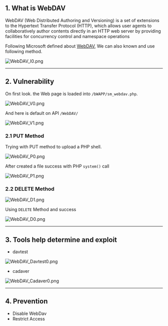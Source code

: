 
## 1. What is WebDAV
WebDAV (Web Distributed Authoring and Versioning) is a set of extensions to the Hypertext Transfer Protocol (HTTP), which allows user agents to collaboratively author contents directly in an HTTP web server by providing facilities for concurrency control and namespace operations

Following Microsoft defined about [WebDAV](https://learn.microsoft.com/en-us/previous-versions/office/developer/exchange-server-2003/aa142923(v=exchg.65)), We can also known and use following method.

![WebDAV_I0.png](img/WebDAV_I0.png)

---
## 2. Vulnerability

On first look. the Web page is loaded into `/bWAPP/sm_webdav.php`.

![WebDAV_V0.png](img/WebDAV_V0.png)

And here is default on API `/WebDAV/`

![WebDAV_V1.png](img/WebDAV_V1.png)

### 2.1 PUT Method
Trying with PUT method to upload a PHP shell.

![WebDAV_P0.png](img/WebDAV_P0.png)

After created a file success with PHP `system()` call

![WebDAV_P1.png](img/WebDAV_P1.png)

### 2.2 DELETE Method

![WebDAV_D1.png](img/WebDAV_D1.png)

Using `DELETE` Method and success

![WebDAV_D0.png](img/WebDAV_D0.png)

---
## 3. Tools help determine and exploit
- davtest
  
![WebDAV_Davtest0.png](img/WebDAV_Davtest0.png)

- cadaver
  
![WebDAV_Cadaver0.png](img/WebDAV_Cadaver0.png)

---
## 4. Prevention
- Disable WebDav
- Restrict Access
